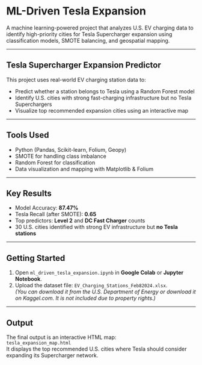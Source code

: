 # ML-Driven Tesla Expansion

A machine learning-powered project that analyzes U.S. EV charging data to identify high-priority cities for Tesla Supercharger expansion using classification models, SMOTE balancing, and geospatial mapping.

---

## Tesla Supercharger Expansion Predictor 

This project uses real-world EV charging station data to:
- Predict whether a station belongs to Tesla using a Random Forest model
- Identify U.S. cities with strong fast-charging infrastructure but no Tesla Superchargers
- Visualize top recommended expansion cities using an interactive map

---

## Tools Used
- Python (Pandas, Scikit-learn, Folium, Geopy)
- SMOTE for handling class imbalance
- Random Forest for classification
- Data visualization and mapping with Matplotlib & Folium

---

## Key Results
- Model Accuracy: **87.47%**
- Tesla Recall (after SMOTE): **0.65**
- Top predictors: **Level 2** and **DC Fast Charger** counts
- 30 U.S. cities identified with strong EV infrastructure but **no Tesla stations**

---

## Getting Started
1. Open `ml_driven_tesla_expansion.ipynb` in **Google Colab** or **Jupyter Notebook**.
2. Upload the dataset file: `EV_Charging_Stations_Feb82024.xlsx`.  
   *(You can download it from the U.S. Department of Energy or download it on Kaggel.com. It is not included due to property rights.)*

---

## Output
The final output is an interactive HTML map:  
`tesla_expansion_map.html`  
It displays the top recommended U.S. cities where Tesla should consider expanding its Supercharger network.
